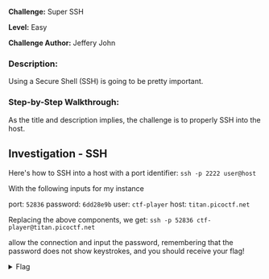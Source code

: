 **Challenge:** Super SSH

**Level:** Easy

**Challenge Author:** Jeffery John

### Description: 
Using a Secure Shell (SSH) is going to be pretty important.

### Step-by-Step Walkthrough:
As the title and description implies, the challenge is to properly SSH into the host. 

## Investigation - SSH
Here's how to SSH into a host with a port identifier: `ssh -p 2222 user@host`

With the following inputs for my instance

port: `52836`
password: `6dd28e9b`
user: `ctf-player`
host: `titan.picoctf.net`

Replacing the above components, we get: `ssh -p 52836 ctf-player@titan.picoctf.net`

allow the connection and input the password, remembering that the password does not show keystrokes, and you should receive your flag!

<details><summary>Flag</summary>
    <pre>
    picoCTF{s3cur3_c0nn3ct10n_5d09a462}
    </pre>
   </details>